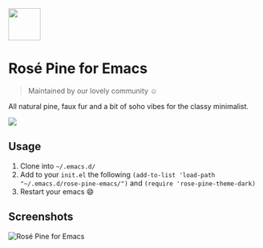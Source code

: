 <img src="https://github.com/rose-pine/rose-pine-theme/raw/main/assets/icon.png" width="64" />

# Rosé Pine for Emacs

> Maintained by our lovely community ☺️

All natural pine, faux fur and a bit of soho vibes for the classy minimalist.

[![](https://img.shields.io/badge/Rosé%20Pine%20Theme-191724)](https://github.com/rose-pine/rose-pine-theme)

## Usage

1. Clone into `~/.emacs.d/`
2. Add to your `init.el` the following
`(add-to-list 'load-path "~/.emacs.d/rose-pine-emacs/")`
and
`(require 'rose-pine-theme-dark)`
3. Restart your emacs :smile:

## Screenshots

![Rosé Pine for Emacs](https://nedo.s-ul.eu/1voOO2GC)

